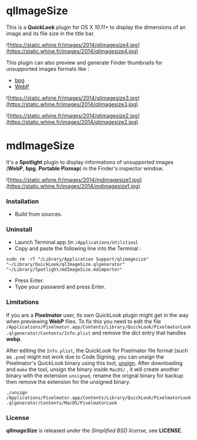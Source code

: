 # qlImageSize

This is a **QuickLook** plugin for OS X *10.11+* to display the dimensions of an image and its file size in the title bar.

![https://static.whine.fr/images/2014/qlimagesize4.jpg](https://static.whine.fr/images/2014/qlimagesize4.jpg)

This plugin can also preview and generate Finder thumbnails for unsupported images formats like :

- [bpg](http://bellard.org/bpg/ "bpg")
- [WebP](https://developers.google.com/speed/webp/ "WebP")

![https://static.whine.fr/images/2014/qlimagesize3.jpg](https://static.whine.fr/images/2014/qlimagesize3.jpg)

![https://static.whine.fr/images/2014/qlimagesize2.jpg](https://static.whine.fr/images/2014/qlimagesize2.jpg)


# mdImageSize

It's a **Spotlight** plugin to display informations of unsupported images (**WebP**, **bpg**, **Portable Pixmap**) in the Finder's inspector window.

![https://static.whine.fr/images/2014/mdimagesize1.jpg](https://static.whine.fr/images/2014/mdimagesize1.jpg)


### Installation

- Build from sources.


### Uninstall

- Launch Terminal.app (in `/Applications/Utilities`)
- Copy and paste the following line into the Terminal :

`sudo rm -rf "/Library/Application Support/qlimagesize" "~/Library/QuickLook/qlImageSize.qlgenerator" "~/Library/Spotlight/mdImageSize.mdimporter"`

- Press Enter.
- Type your password and press Enter.


### Limitations

If you are a **Pixelmator** user, its own QuickLook plugin might get in the way when previewing **WebP** files. To fix this you need to edit the file `/Applications/Pixelmator.app/Contents/Library/QuickLook/PixelmatorLook.qlgenerator/Contents/Info.plist` and remove the dict entry that handles **webp**.

After editing the `Info.plist`, the QuickLook for Pixelmator file format (such as `.pxm`) might not work due to Code Signing, you can unsign the Pixelmator's QuickLook binary using this tool, [unsign](https://github.com/steakknife/unsign). After downloading and `make` the tool, unsign the binary inside `MacOS/` , it will create another binary with the extension `unsigned`, rename the orignal binary for backup then remove the extension for the unsigned binary.

`./unsign /Applications/Pixelmator.app/Contents/Library/QuickLook/PixelmatorLook.qlgenerator/Contents/MacOS/PixelmatorLook`

### License

***qlImageSize*** is released under the *Simplified BSD license*, see **LICENSE**.

